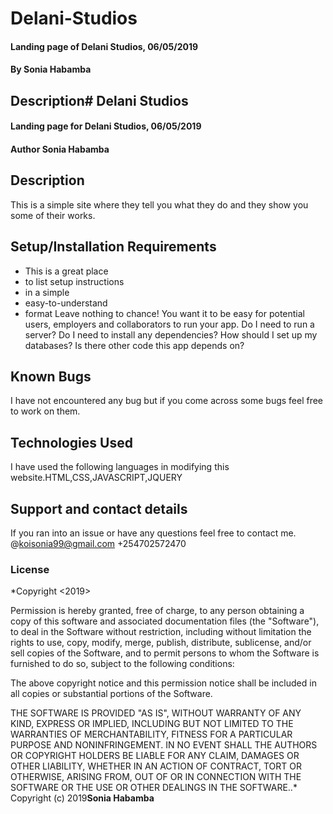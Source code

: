 # Delani-Studios
#### Landing page of Delani Studios, 06/05/2019
#### By **Sonia Habamba**
## Description# Delani Studios
#### Landing page for Delani Studios, 06/05/2019
#### Author **Sonia Habamba**
## Description
This is a simple site where they tell you what they do and they show you some of their works. 
## Setup/Installation Requirements
* This is a great place
* to list setup instructions
* in a simple
* easy-to-understand
* format
Leave nothing to chance! You want it to be easy for potential users, employers and collaborators to run your app. Do I need to run a server? Do I need to install any dependencies? How should I set up my databases? Is there other code this app depends on?
## Known Bugs
I have not encountered any bug but if you come across some bugs feel free to work on them. 
## Technologies Used
I have used the following languages in modifying this website.HTML,CSS,JAVASCRIPT,JQUERY
## Support and contact details
If you ran into an issue or have any questions feel free to contact me.
@koisonia99@gmail.com
+254702572470
### License
*Copyright <2019> <Sonia Habamba>

Permission is hereby granted, free of charge, to any person obtaining a copy of this software and associated documentation files (the "Software"), to deal in the Software without restriction, including without limitation the rights to use, copy, modify, merge, publish, distribute, sublicense, and/or sell copies of the Software, and to permit persons to whom the Software is furnished to do so, subject to the following conditions:

The above copyright notice and this permission notice shall be included in all copies or substantial portions of the Software.

THE SOFTWARE IS PROVIDED "AS IS", WITHOUT WARRANTY OF ANY KIND, EXPRESS OR IMPLIED, INCLUDING BUT NOT LIMITED TO THE WARRANTIES OF MERCHANTABILITY, FITNESS FOR A PARTICULAR PURPOSE AND NONINFRINGEMENT. IN NO EVENT SHALL THE AUTHORS OR COPYRIGHT HOLDERS BE LIABLE FOR ANY CLAIM, DAMAGES OR OTHER LIABILITY, WHETHER IN AN ACTION OF CONTRACT, TORT OR OTHERWISE, ARISING FROM, OUT OF OR IN CONNECTION WITH THE SOFTWARE OR THE USE OR OTHER DEALINGS IN THE SOFTWARE..*
Copyright (c) 2019**Sonia Habamba**
   